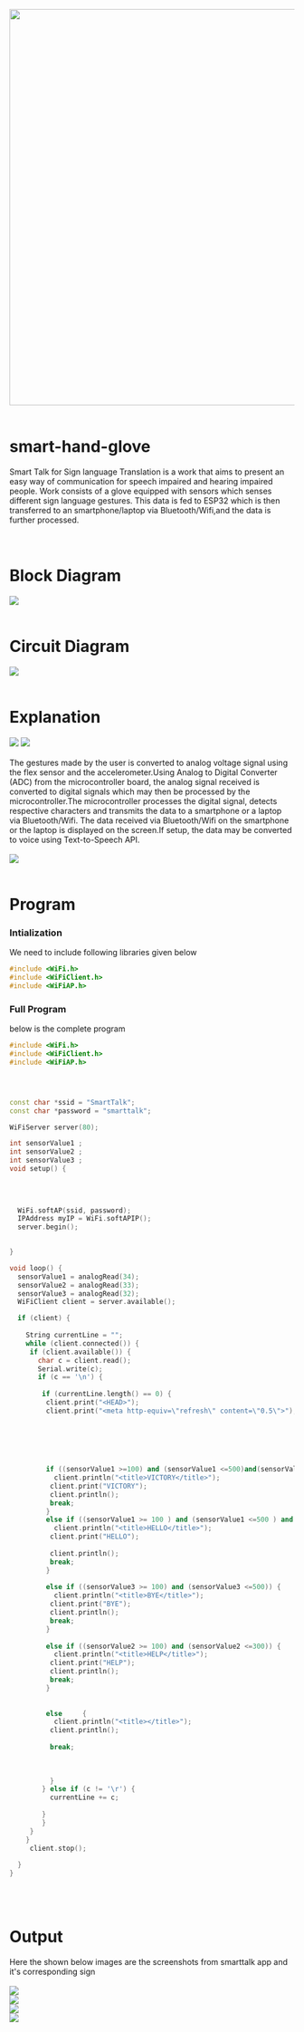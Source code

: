 
<img src="https://github.com/pscretn/smart-hand-glove/blob/master/images/smart%20talk.gif" width="700"  />  <br><br>
# smart-hand-glove
Smart Talk for Sign language Translation is a work that aims to present an easy way of communication for speech impaired and hearing impaired people. Work consists
of a glove equipped with sensors which senses different sign language gestures. This data is fed to ESP32 which is then transferred to an smartphone/laptop via
Bluetooth/Wifi,and the data is further processed.<br><br><br>
# Block Diagram 
![](/images/img2.png) <br><br>
# Circuit Diagram
![](/images/imga.png) <br><br>
# Explanation
![](/images/img3.png) ![](/images/img4.png)  <br><br>
The gestures made by the user is converted to analog voltage signal using the flex sensor and the accelerometer.Using Analog to Digital Converter (ADC) from
the microcontroller board, the analog signal received is converted to digital signals which may then be processed by the microcontroller.The microcontroller
processes the digital signal, detects respective characters and transmits the data to a smartphone or a laptop via Bluetooth/Wifi. The data received via
Bluetooth/Wifi on the smartphone or the laptop is displayed on the screen.If setup, the data may be converted to voice using Text-to-Speech API.<br><br>
![](/images/img6.png)  <br><br>
# Program
### Intialization
We need to include following  libraries given below  
```C++
#include <WiFi.h>
#include <WiFiClient.h>
#include <WiFiAP.h>
```
### Full Program
below is the complete program
```C++
#include <WiFi.h>
#include <WiFiClient.h>
#include <WiFiAP.h>




const char *ssid = "SmartTalk";
const char *password = "smarttalk";

WiFiServer server(80);

int sensorValue1 ;
int sensorValue2 ;
int sensorValue3 ;
void setup() {
 
  

  
  WiFi.softAP(ssid, password);
  IPAddress myIP = WiFi.softAPIP();
  server.begin();

  
}

void loop() {
  sensorValue1 = analogRead(34);
  sensorValue2 = analogRead(33);
  sensorValue3 = analogRead(32);
  WiFiClient client = server.available();   

  if (client) {                             
               
    String currentLine = "";                
    while (client.connected()) {            
     if (client.available()) {             
       char c = client.read();            
       Serial.write(c);                    
       if (c == '\n') {                    
          
        if (currentLine.length() == 0) {
         client.print("<HEAD>");
         client.print("<meta http-equiv=\"refresh\" content=\"0.5\">"); 
            
            
            
        

       
         if ((sensorValue1 >=100) and (sensorValue1 <=500)and(sensorValue3 >=600) and (sensorValue3 <=900)) {
           client.println("<title>VICTORY</title>");
          client.print("VICTORY");
          client.println();
          break;
         }
         else if ((sensorValue1 >= 100 ) and (sensorValue1 <=500 ) and (sensorValue3 >= 100) and (sensorValue3 <=500 )) {
           client.println("<title>HELLO</title>");
          client.print("HELLO");
          
          client.println();
          break;
         }
         
         else if ((sensorValue3 >= 100) and (sensorValue3 <=500)) {
           client.println("<title>BYE</title>");
          client.print("BYE");
          client.println();
          break;
         }
         
         else if ((sensorValue2 >= 100) and (sensorValue2 <=300)) {
           client.println("<title>HELP</title>");
          client.print("HELP");
          client.println();
          break;
         }
         
        
         else     {
           client.println("<title></title>");
          client.println();
          
          break;
          
        
           
          } 
        } else if (c != '\r') {  
          currentLine += c;     
           
        }
        }
     }
    }
     client.stop();
  
  }
}
```
<br><br>
# Output
Here the shown below images are the screenshots from smarttalk app and it's corresponding sign
<br><br>
![](/images/imgc.png)<br>
![](/images/imgd.png) <br>
![](/images/imge.png) <br>
![](/images/imgf.png) <br>

